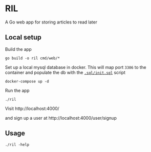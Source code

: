 # RIL

A Go web app for storing articles to read later

## Local setup 

Build the app

```
go build -o ril cmd/web/*
```

Set up a local mysql database in docker. This will map port `3306` to the container and populate the db with the
[`.sql/init.sql`](https://github.com/edwlarkey/ril/tree/master/.sql/init.sql) script

```
docker-compose up -d
```

Run the app

```
./ril
```

Visit http://localhost:4000/

and sign up a user at http://localhost:4000/user/signup

## Usage

```
./ril -help
```
